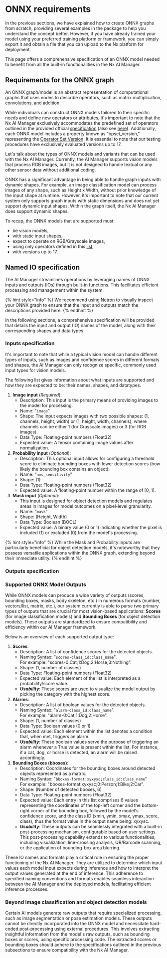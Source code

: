 # ONNX requirements

In the previous sections, we have explained how to create ONNX graphs from scratch, providing several examples in the package to help you understand the concept better. However, if you have already trained your model using your preferred training platform or framework, you can simply export it and obtain a file that you can upload to the Nx platform for deployment.

This page offers a comprehensive specification of an ONNX model needed to benefit from all the built-in functionalities in the Nx AI Manager.

## Requirements for the ONNX graph

An ONNX graph/model is an abstract representation of computational graphs that uses nodes to describe operators, such as matrix multiplication, convolutions, and addition.&#x20;

While individuals can construct ONNX models tailored to their specific needs and define new operators or attributes, it's important to note that the Nx AI Manager exclusively accommodates the predefined set of operators outlined in the provided official [specification](https://onnx.ai/onnx/operators/) (also see [here](https://github.com/onnx/onnx/blob/main/docs/Operators.md)). Additionally, each ONNX model includes a property known as "opset\_version," representing the [Operator Set Version](https://github.com/onnx/onnx/blob/main/docs/Versioning.md#operator-sets). It is essential to note that our testing procedures have exclusively evaluated versions up to 17.

Let's talk about the types of ONNX models and variants that can be used with the Nx AI Manager. Currently, the AI Manager supports vision models that process RGB images, but it is not designed to handle textual or any other sensor data without additional coding.

ONNX has a significant advantage in being able to handle graph inputs with dynamic shapes. For example, an image classification model can process images of any shape, such as Height x Width, without prior knowledge of the input shape at runtime. However, it's important to note that our current system only supports graph inputs with static dimensions and does not yet support dynamic input shapes. Within the graph itself, the Nx AI Manager does support dynamic shapes.

To recap, the ONNX models that are supported must:

* be vision models,
* with static input shapes,
* expect to operate on RGB/Grayscale images,
* using only operators defined in this [list](https://onnx.ai/onnx/operators/),&#x20;
* with versions up to 17.

## Named IO specification

The AI Manager streamlines operations by leveraging names of ONNX inputs and outputs (IOs) through built-in functions. This facilitates efficient processing and management within the system.

{% hint style="info" %}
We recommend using [Netron](https://netron.app) to visually inspect your ONNX graph to ensure that the input and outputs match the descriptions provided here.
{% endhint %}

In the following sections, a comprehensive specification will be provided that details the input and output (IO) names of the model, along with their corresponding shapes and data types.

### Inputs specification

It's important to note that while a typical vision model can handle different types of inputs, such as images and confidence scores in different formats and shapes, the AI Manager can only recognize specific, commonly used input types for vision models.&#x20;

The following list gives information about what inputs are supported and how they are expected to be: their names, shapes, and datatypes.

1. **Image input** (_Required_):
   * Description: This input is the primary means of providing images to the model for processing.
   * Name: "`image`"
   * Shape:  The input expects images with two possible shapes: (1, channels, height, width) or (1, height, width, channels), where channels can be either 1 (for Grayscale images) or 3 (for RGB images).
   * Data Type: Floating-point numbers (Float32)
   * Expected value: A tensor containing image values after normalization.
2. **Probability input** (_Optional_):
   * Description: This optional input allows for configuring a threshold score to eliminate bounding boxes with lower detection scores (how likely the bounding box contains an object).&#x20;
   * Name: "`nms_sensitivity`"
   * Shape: (1)
   * Data Type: Floating-point numbers (Float32)
   * Expected value: A floating-point number within the range of \[0, 1].
3. **Mask input** (_Optional_):
   * This input is designed for object detection models and regulates areas in images for model outcomes on a pixel-level granularity.
   * Name: "`mask`"
   * Shape: (Height, Width)
   * Data Type: Boolean (BOOL)
   * Expected value:  A binary value (0 or 1) indicating whether the pixel is included (1) or excluded (0) from the model's processing.

{% hint style="info" %}
While the Mask and Probability inputs are particularly beneficial for object detection models, it's noteworthy that they possess versatile applications within the ONNX graph, extending beyond their immediate utility.
{% endhint %}

### Outputs specification

### Supported ONNX Model Outputs

While ONNX models can produce a wide variety of outputs (scores, bounding boxes, masks, body skeleton, etc.) in numerous formats (number, vectors/list, matrix, etc.), our system currently is able to parse two primary types of outputs that are crucial for most vision-based applications: **Scores** (for image classification models) and **Bounding Boxes** (for object detection models). These outputs are standardized to ensure compatibility and efficiency within our AI Manager framework.&#x20;

Below is an overview of each supported output type:

1. **Scores**:
   * Description: A list of confidence scores for the detected objects.
   * Naming Syntax: "`scores-class_id:class_name`". \
     For example: "scores-0:Cat;1:Dog;2:Horse;3:Nothing".
   * Shape: (1, number of classes)
   * Data Type: Floating-point numbers (Float32)
   * Expected value: Each element of the list is interpreted as a probability/score value.
   * _**Usability**_: These scores are used to visualize the model output by picking the category with the highest score.
2. **Alarms**:
   * Description: A list of boolean values for the detected objects.
   * Naming Syntax: "`alarm-class_id:class_name`". \
     For example: "alarm-0:Cat;1:Dog;2:Horse".
   * Shape: (1, number of classes)
   * Data Type: Boolean values (0 or 1)
   * Expected value: Each element within the list denotes a condition that, when met, triggers an alarm.
   * _**Usability**_: These boolean values serve the purpose of triggering an alarm whenever a True value is present within the list. For instance, if a cat, dog, or horse is detected, an alarm will be raised accordingly.
3. **Bounding Boxes (bboxes)**:
   * Description: Coordinates for the bounding boxes around detected objects represented as a matrix.
   * Naming Syntax: "`bboxes-format:xyxysc;class_id:class_name`"\
     For example: "bboxes-format:xyxysc;0:Person;1:Bike;2:Car".
   * Shape: (Number of detected bboxes, 6)
   * Data Type: Floating-point numbers (Float32)
   * Expected value: Each entry in this list comprises 6 values representing the coordinates of the top-left corner and the bottom-right corner of the bounding box, followed by the model's confidence score, and the class ID (xmin, ymin, xmax, ymax, score, class), thus the format value in the output name being: xyxysc.
   * _**Usability**_: These outputs can be seamlessly integrated with a built-in post-processing mechanism, configurable based on user settings. This post-processing capability extends to various functionalities, including visualization, line-crossing analysis, QR/Barcode scanning, or the application of bounding-box area blurring.

These IO names and formats play a critical role in ensuring the proper functioning of the Nx AI Manager. They are utilized to determine which input values each model input expects during inference and how to interpret the output values generated at the end of inference. This adherence to specified naming conventions and formats enables seamless interaction between the AI Manager and the deployed models, facilitating efficient inference processes.

### Beyond image classification and object detection models

Certain AI models generate raw outputs that require specialized processing, such as image segmentation or pose estimation models. These outputs cannot be directly incorporated into the ONNX model and necessitate hard-coded post-processing using external procedures. This involves extracting insightful information from the model's raw outputs, such as bounding boxes or scores, using specific processing code. The extracted scores or bounding boxes should adhere to the specifications outlined in the previous subsections to ensure compatibility with the Nx AI Manager.
